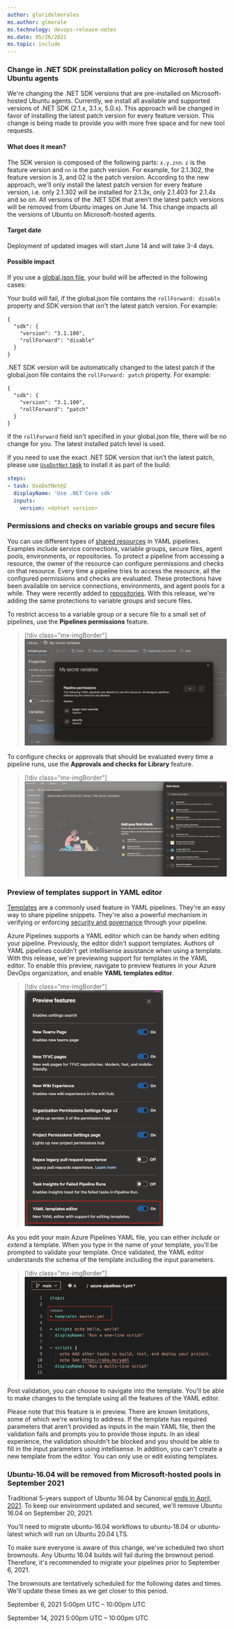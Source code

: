 ```yaml
---
author: gloridelmorales
ms.author: glmorale
ms.technology: devops-release-notes
ms.date: 05/26/2021
ms.topic: include
---
```


### Change in .NET SDK preinstallation policy on Microsoft hosted Ubuntu agents

We're changing the .NET SDK versions that are pre-installed on Microsoft-hosted Ubuntu agents. Currently, we install all available and supported versions of .NET SDK (2.1.x, 3.1.x, 5.0.x). This approach will be changed in favor of installing the latest patch version for every feature version. This change is being made to provide you with more free space and for new tool requests.

#### What does it mean?

The SDK version is composed of the following parts: `x.y.znn`. `z` is the feature version and `nn` is the patch version. For example, for 2.1.302, the feature version is 3, and 02 is the patch version. According to the new approach, we'll only install the latest patch version for every feature version, i.e. only 2.1.302 will be installed for 2.1.3x, only 2.1.403 for 2.1.4x and so on. All versions of the .NET SDK that aren't the latest patch versions will be removed from Ubuntu images on June 14. This change impacts all the versions of Ubuntu on Microsoft-hosted agents.

#### Target date

Deployment of updated images will start June 14 and will take 3-4 days.

#### Possible impact

If you use a [global.json file](/dotnet/core/tools/global-json), your build will be affected in the following cases:

Your build will fail, if the global.json file contains the `rollForward: disable` property and SDK version that isn't the latest patch version. For example:
```
{
  "sdk": {
    "version": "3.1.100",
    "rollForward": "disable"
  }
}
```

.NET SDK version will be automatically changed to the latest patch if the global.json file contains the `rollForward: patch` property. For example:
```
{
  "sdk": {
    "version": "3.1.100",
    "rollForward": "patch"
  }
}
```

If the `rollForward` field isn't specified in your global.json file, there will be no change for you. The latest installed patch level is used.

If you need to use the exact .NET SDK version that isn't the latest patch, please use [`UseDotNet` task](/azure/devops/pipelines/tasks/reference/use-dotnet-v2) to install it as part of the build:

``` YAML
steps:
- task: UseDotNet@2
  displayName: 'Use .NET Core sdk'
  inputs:
    version: <dotnet version>
```
### Permissions and checks on variable groups and secure files

You can use different types of [shared resources](/azure/devops/pipelines/process/about-resources) in YAML pipelines. Examples include service connections, variable groups, secure files, agent pools, environments, or repositories. To protect a pipeline from accessing a resource, the owner of the resource can configure permissions and checks on that resource. Every time a pipeline tries to access the resource, all the configured permissions and checks are evaluated. These protections have been available on service connections, environments, and agent pools for a while. They were recently added to [repositories](/azure/devops/pipelines/process/repository-resource). With this release, we're adding the same protections to variable groups and secure files.

To restrict access to a variable group or a secure file to a small set of pipelines, use the **Pipelines permissions** feature.

> [!div class="mx-imgBorder"]
> ![My secret variables](../../media/187-pipelines-01.png)

To configure checks or approvals that should be evaluated every time a pipeline runs, use the **Approvals and checks for Library** feature.

> [!div class="mx-imgBorder"]
> ![Add checks approval](../../media/187-pipelines-02.png)

### Preview of templates support in YAML editor

[Templates](/azure/devops/pipelines/process/templates) are a commonly used feature in YAML pipelines. They're an easy way to share pipeline snippets. They're also a powerful mechanism in verifying or enforcing [security and governance](/azure/devops/pipelines/security/templates) through your pipeline.

Azure Pipelines supports a YAML editor which can be handy when editing your pipeline. Previously, the editor didn't support templates. Authors of YAML pipelines couldn't get intellisense assistance when using a template. With this release, we're previewing support for templates in the YAML editor. To enable this preview, navigate to preview features in your Azure DevOps organization, and enable **YAML templates editor**.

> [!div class="mx-imgBorder"]
> ![Enable YAML templates editor in preview features](../../media/187-pipelines-04.png)

As you edit your main Azure Pipelines YAML file, you can either _include_ or _extend_ a template. When you type in the name of your template, you'll be prompted to validate your template. Once validated, the YAML editor understands the schema of the template including the input parameters.

> [!div class="mx-imgBorder"]
> ![YAML template](../../media/187-pipelines-05.png)

Post validation, you can choose to navigate into the template. You'll be able to make changes to the template using all the features of the YAML editor.

Please note that this feature is in preview. There are known limitations, some of which we're working to address.
If the template has required parameters that aren't provided as inputs in the main YAML file, then the validation fails and prompts you to provide those inputs. In an ideal experience, the validation shouldn't be blocked and you should be able to fill in the input parameters using intellisense. In addition, you can't create a new template from the editor. You can only use or edit existing templates.

### Ubuntu-16.04 will be removed from Microsoft-hosted pools in September 2021

Traditional 5-years support of Ubuntu 16.04 by Canonical [ends in April, 2021](https://ubuntu.com/16-04). To keep our environment updated and secured, we'll remove Ubuntu 16.04 on September 20, 2021.

You'll need to migrate ubuntu-16.04 workflows to ubuntu-18.04 or ubuntu-latest which will run on Ubuntu 20.04 LTS.

To make sure everyone is aware of this change, we've scheduled two short brownouts. Any Ubuntu 16.04 builds will fail during the brownout period. Therefore, it's recommended to migrate your pipelines prior to September 6, 2021.

The brownouts are tentatively scheduled for the following dates and times. We'll update these times as we get closer to this period.

September 6, 2021 5:00pm UTC – 10:00pm UTC

September 14, 2021 5:00pm UTC – 10:00pm UTC
